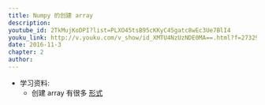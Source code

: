 ```yaml
---
title: Numpy 的创建 array
description: 
youtube_id: 2TkMujKoDPI?list=PLXO45tsB95cKKyC45gatc8wEc3Ue7BlI4
youku_link: http://v.youku.com/v_show/id_XMTU4NzUzNDE0MA==.html?f=27329155&o=1
date: 2016-11-3
chapter: 2
author: 
---
```

* 学习资料:
  * 创建 array 有很多 [形式](https://docs.scipy.org/doc/numpy-dev/user/quickstart.html)

